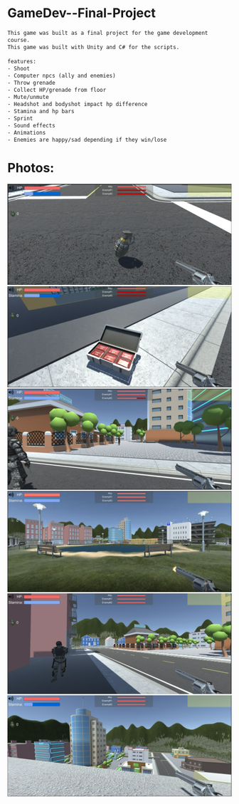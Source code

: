 # GameDev--Final-Project
	This game was built as a final project for the game development course.
	This game was built with Unity and C# for the scripts.
	
	features:
	- Shoot
	- Computer npcs (ally and enemies)
	- Throw grenade
	- Collect HP/grenade from floor
	- Mute/unmute
	- Headshot and bodyshot impact hp difference
	- Stamina and hp bars
	- Sprint
	- Sound effects
	- Animations
	- Enemies are happy/sad depending if they win/lose
	
# Photos:
![A grenade in the map that you or any npc can obtain it and throw it.](https://github.com/RinskyGuy/GameDev--Final-Project/blob/main/Images/Grenade.PNG)
![A health-box in the map that you or any npc can obtain it.](https://github.com/RinskyGuy/GameDev--Final-Project/blob/main/Images/HealthBox.PNG)
![Shooting at the enemy and reducing his life points.](https://github.com/RinskyGuy/GameDev--Final-Project/blob/main/Images/ShootAtEnemy.PNG)
![View from pond and muzzle flash animation.](https://github.com/RinskyGuy/GameDev--Final-Project/blob/main/Images/ShootFromPond.PNG)
![View from the streets.](https://github.com/RinskyGuy/GameDev--Final-Project/blob/main/Images/View1.PNG)
![View from the above.](https://github.com/RinskyGuy/GameDev--Final-Project/blob/main/Images/View2.PNG)